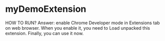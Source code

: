 ﻿# myDemoExtension
HOW TO RUN?
Answer: enable Chrome Developer mode in Extensions tab on web browser. When you enable it, you need to Load unpacked this extension. Finally, you can use it now. 
